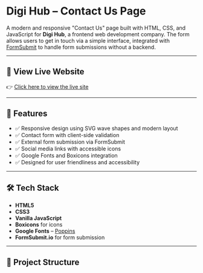 # Digi Hub – Contact Us Page

A modern and responsive "Contact Us" page built with HTML, CSS, and JavaScript for **Digi Hub**, a frontend web development company. The form allows users to get in touch via a simple interface, integrated with [FormSubmit](https://formsubmit.io/) to handle form submissions without a backend.

---

## 🔗 View Live Website

👉 [Click here to view the live site]()

---

## 📌 Features

- ✅ Responsive design using SVG wave shapes and modern layout  
- ✅ Contact form with client-side validation  
- ✅ External form submission via FormSubmit  
- ✅ Social media links with accessible icons  
- ✅ Google Fonts and Boxicons integration  
- ✅ Designed for user friendliness and accessibility  

---

## 🛠️ Tech Stack

- **HTML5**
- **CSS3**
- **Vanilla JavaScript**
- **Boxicons** for icons
- **Google Fonts** – [Poppins](https://fonts.google.com/specimen/Poppins)
- **FormSubmit.io** for form submission

---

## 📂 Project Structure

